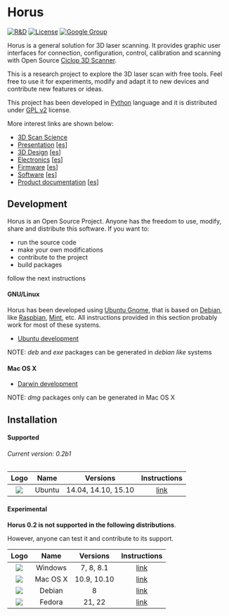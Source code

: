 # Horus

[![R&D](https://img.shields.io/badge/-R%26D-brightgreen.svg)](https://github.com/bqlabs/horus)
[![License](http://img.shields.io/:license-gpl-blue.svg)](http://opensource.org/licenses/GPL-2.0) [![Google Group](https://img.shields.io/badge/-Google%20Group-lightgrey.svg)](https://groups.google.com/forum/?hl=en#!forum/ciclop-3d-scanner)

Horus is a general solution for 3D laser scanning. It provides graphic user interfaces for connection, configuration, control, calibration and scanning with Open Source [Ciclop 3D Scanner](https://github.com/bqlabs/ciclop).

This is a research project to explore the 3D laser scan with free tools. Feel free to use it for experiments, modify and adapt it to new devices and contribute new features or ideas.

This project has been developed in [Python](https://www.python.org/) language and it is distributed under [GPL v2](https://www.gnu.org/licenses/gpl-2.0.html) license.

More interest links are shown below:

* [3D Scan Science](https://github.com/Jesus89/3DScanScience)
* [Presentation](http://diwo.bq.com/en/presentacion-ciclop-horus/) [[es](http://diwo.bq.com/presentacion-ciclop-horus/)]
* [3D Design](http://diwo.bq.com/en/ciclop-released/) [[es](http://diwo.bq.com/ciclop-released/)]
* [Electronics](http://diwo.bq.com/en/zum-scan-released/) [[es](http://diwo.bq.com/zum-scan-released/)]
* [Firmware](http://diwo.bq.com/en/horus-fw-released/) [[es](http://diwo.bq.com/horus-fw-released/)]
* [Software](http://diwo.bq.com/en/horus-released/) [[es](http://diwo.bq.com/horus-released/)]
* [Product documentation](http://diwo.bq.com/en/documentation-ciclop-and-horus/) [[es](http://diwo.bq.com/documentation-ciclop-and-horus/)]


## Development

Horus is an Open Source Project. Anyone has the freedom to use, modify, share and distribute this software. If you want to:
* run the source code
* make your own modifications
* contribute to the project
* build packages

follow the next instructions

#### GNU/Linux

Horus has been developed using [Ubuntu Gnome](http://ubuntugnome.org/), that is based on [Debian](https://www.debian.org/), like [Raspbian](https://www.raspbian.org/), [Mint](http://linuxmint.com/), etc. All instructions provided in this section probably work for most of these systems.

* [Ubuntu development](doc/development/ubuntu.md)

NOTE: *deb* and *exe* packages can be generated in *debian like* systems

#### Mac OS X

* [Darwin development](doc/development/darwin.md)

NOTE: *dmg* packages only can be generated in Mac OS X


## Installation

#### Supported

###### Current version: 0.2b1

| Logo              | Name     | Versions            | Instructions                        |
|:-----------------:|:--------:|:-------------------:|:-----------------------------------:|
| ![][ubuntu-logo]  | Ubuntu   | 14.04, 14.10, 15.10 | [link](doc/installation/ubuntu.md)  |


#### Experimental

**Horus 0.2 is not supported in the following distributions**.

However, anyone can test it and contribute to its support.

| Logo               | Name      | Versions     | Instructions                          |
|:------------------:|:---------:|:------------:|:-------------------------------------:|
| ![][windows-logo]  | Windows   | 7, 8, 8.1    | [link](doc/installation/windows.md)   |
| ![][macosx-logo]   | Mac OS X  | 10.9, 10.10  | [link](doc/installation/macosx.md)    |
| ![][debian-logo]   | Debian    | 8            | [link](doc/installation/debian.md)    |
| ![][fedora-logo]   | Fedora    | 21, 22       | [link](doc/installation/fedora.md)    |



[ubuntu-logo]: doc/images/ubuntu.png
[windows-logo]: doc/images/windows.png
[macosx-logo]: doc/images/macosx.png
[debian-logo]: doc/images/debian.png
[raspbian-logo]: doc/images/raspbian.png
[fedora-logo]: doc/images/fedora.png
